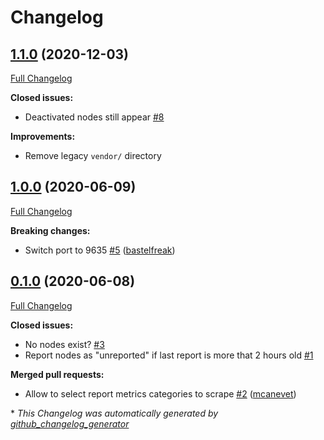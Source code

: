 # Changelog

## [1.1.0](https://github.com/EncoreTechnologies/prometheus-puppetdb-exporter/tree/1.1.0) (2020-12-03)

[Full Changelog](https://github.com/EncoreTechnologies/prometheus-puppetdb-exporter/compare/1.0.0...1.1.0)

**Closed issues:**

- Deactivated nodes still appear [\#8](https://github.com/EncoreTechnologies/prometheus-puppetdb-exporter/issues/8)

**Improvements:**

- Remove legacy `vendor/` directory

## [1.0.0](https://github.com/EncoreTechnologies/prometheus-puppetdb-exporter/tree/1.0.0) (2020-06-09)

[Full Changelog](https://github.com/EncoreTechnologies/prometheus-puppetdb-exporter/compare/0.1.0...1.0.0)

**Breaking changes:**

- Switch port to 9635 [\#5](https://github.com/EncoreTechnologies/prometheus-puppetdb-exporter/pull/5) ([bastelfreak](https://github.com/bastelfreak))

## [0.1.0](https://github.com/EncoreTechnologies/prometheus-puppetdb-exporter/tree/0.1.0) (2020-06-08)

[Full Changelog](https://github.com/EncoreTechnologies/prometheus-puppetdb-exporter/compare/8499b362f2f346f1ce58a60d5299d0de628556aa...0.1.0)

**Closed issues:**

- No nodes exist? [\#3](https://github.com/EncoreTechnologies/prometheus-puppetdb-exporter/issues/3)
- Report nodes as "unreported" if last report is more that 2 hours old [\#1](https://github.com/EncoreTechnologies/prometheus-puppetdb-exporter/issues/1)

**Merged pull requests:**

- Allow to select report metrics categories to scrape [\#2](https://github.com/EncoreTechnologies/prometheus-puppetdb-exporter/pull/2) ([mcanevet](https://github.com/mcanevet))



\* *This Changelog was automatically generated by [github_changelog_generator](https://github.com/github-changelog-generator/github-changelog-generator)*
